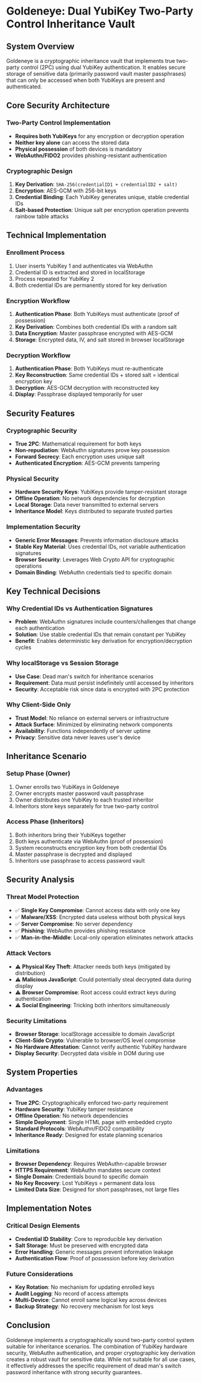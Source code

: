 # Goldeneye: Dual YubiKey Two-Party Control Inheritance Vault

## System Overview

Goldeneye is a cryptographic inheritance vault that implements true two-party control (2PC) using dual YubiKey authentication. It enables secure storage of sensitive data (primarily password vault master passphrases) that can only be accessed when both YubiKeys are present and authenticated.

## Core Security Architecture

### Two-Party Control Implementation
- **Requires both YubiKeys** for any encryption or decryption operation
- **Neither key alone** can access the stored data
- **Physical possession** of both devices is mandatory
- **WebAuthn/FIDO2** provides phishing-resistant authentication

### Cryptographic Design
1. **Key Derivation**: `SHA-256(credentialID1 + credentialID2 + salt)` 
2. **Encryption**: AES-GCM with 256-bit keys
3. **Credential Binding**: Each YubiKey generates unique, stable credential IDs
4. **Salt-based Protection**: Unique salt per encryption operation prevents rainbow table attacks

## Technical Implementation

### Enrollment Process
1. User inserts YubiKey 1 and authenticates via WebAuthn
2. Credential ID is extracted and stored in localStorage
3. Process repeated for YubiKey 2
4. Both credential IDs are permanently stored for key derivation

### Encryption Workflow
1. **Authentication Phase**: Both YubiKeys must authenticate (proof of possession)
2. **Key Derivation**: Combines both credential IDs with a random salt
3. **Data Encryption**: Master passphrase encrypted with AES-GCM
4. **Storage**: Encrypted data, IV, and salt stored in browser localStorage

### Decryption Workflow
1. **Authentication Phase**: Both YubiKeys must re-authenticate
2. **Key Reconstruction**: Same credential IDs + stored salt = identical encryption key
3. **Decryption**: AES-GCM decryption with reconstructed key
4. **Display**: Passphrase displayed temporarily for user

## Security Features

### Cryptographic Security
- **True 2PC**: Mathematical requirement for both keys
- **Non-repudiation**: WebAuthn signatures prove key possession
- **Forward Secrecy**: Each encryption uses unique salt
- **Authenticated Encryption**: AES-GCM prevents tampering

### Physical Security
- **Hardware Security Keys**: YubiKeys provide tamper-resistant storage
- **Offline Operation**: No network dependencies for decryption
- **Local Storage**: Data never transmitted to external servers
- **Inheritance Model**: Keys distributed to separate trusted parties

### Implementation Security
- **Generic Error Messages**: Prevents information disclosure attacks
- **Stable Key Material**: Uses credential IDs, not variable authentication signatures
- **Browser Security**: Leverages Web Crypto API for cryptographic operations
- **Domain Binding**: WebAuthn credentials tied to specific domain

## Key Technical Decisions

### Why Credential IDs vs Authentication Signatures
- **Problem**: WebAuthn signatures include counters/challenges that change each authentication
- **Solution**: Use stable credential IDs that remain constant per YubiKey
- **Benefit**: Enables deterministic key derivation for encryption/decryption cycles

### Why localStorage vs Session Storage
- **Use Case**: Dead man's switch for inheritance scenarios
- **Requirement**: Data must persist indefinitely until accessed by inheritors
- **Security**: Acceptable risk since data is encrypted with 2PC protection

### Why Client-Side Only
- **Trust Model**: No reliance on external servers or infrastructure
- **Attack Surface**: Minimized by eliminating network components
- **Availability**: Functions independently of server uptime
- **Privacy**: Sensitive data never leaves user's device

## Inheritance Scenario

### Setup Phase (Owner)
1. Owner enrolls two YubiKeys in Goldeneye
2. Owner encrypts master password vault passphrase
3. Owner distributes one YubiKey to each trusted inheritor
4. Inheritors store keys separately for true two-party control

### Access Phase (Inheritors)
1. Both inheritors bring their YubiKeys together
2. Both keys authenticate via WebAuthn (proof of possession)
3. System reconstructs encryption key from both credential IDs
4. Master passphrase is decrypted and displayed
5. Inheritors use passphrase to access password vault

## Security Analysis

### Threat Model Protection
- ✅ **Single Key Compromise**: Cannot access data with only one key
- ✅ **Malware/XSS**: Encrypted data useless without both physical keys
- ✅ **Server Compromise**: No server dependency
- ✅ **Phishing**: WebAuthn provides phishing resistance
- ✅ **Man-in-the-Middle**: Local-only operation eliminates network attacks

### Attack Vectors
- ⚠️ **Physical Key Theft**: Attacker needs both keys (mitigated by distribution)
- ⚠️ **Malicious JavaScript**: Could potentially steal decrypted data during display
- ⚠️ **Browser Compromise**: Root access could extract keys during authentication
- ⚠️ **Social Engineering**: Tricking both inheritors simultaneously

### Security Limitations
- **Browser Storage**: localStorage accessible to domain JavaScript
- **Client-Side Crypto**: Vulnerable to browser/OS level compromise
- **No Hardware Attestation**: Cannot verify authentic YubiKey hardware
- **Display Security**: Decrypted data visible in DOM during use

## System Properties

### Advantages
- **True 2PC**: Cryptographically enforced two-party requirement
- **Hardware Security**: YubiKey tamper resistance
- **Offline Operation**: No network dependencies
- **Simple Deployment**: Single HTML page with embedded crypto
- **Standard Protocols**: WebAuthn/FIDO2 compatibility
- **Inheritance Ready**: Designed for estate planning scenarios

### Limitations
- **Browser Dependency**: Requires WebAuthn-capable browser
- **HTTPS Requirement**: WebAuthn mandates secure context
- **Single Domain**: Credentials bound to specific domain
- **No Key Recovery**: Lost YubiKeys = permanent data loss
- **Limited Data Size**: Designed for short passphrases, not large files

## Implementation Notes

### Critical Design Elements
- **Credential ID Stability**: Core to reproducible key derivation
- **Salt Storage**: Must be preserved with encrypted data
- **Error Handling**: Generic messages prevent information leakage
- **Authentication Flow**: Proof of possession before key derivation

### Future Considerations
- **Key Rotation**: No mechanism for updating enrolled keys
- **Audit Logging**: No record of access attempts
- **Multi-Device**: Cannot enroll same logical key across devices
- **Backup Strategy**: No recovery mechanism for lost keys

## Conclusion

Goldeneye implements a cryptographically sound two-party control system suitable for inheritance scenarios. The combination of YubiKey hardware security, WebAuthn authentication, and proper cryptographic key derivation creates a robust vault for sensitive data. While not suitable for all use cases, it effectively addresses the specific requirement of dead man's switch password inheritance with strong security guarantees.